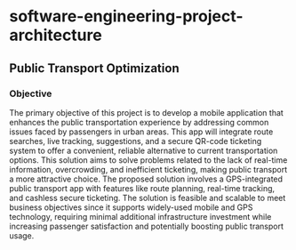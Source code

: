 # software-engineering-project-architecture
## Public Transport Optimization 

### Objective
The primary objective of this project is to develop a mobile application that enhances the public transportation experience by addressing common issues faced by passengers in urban areas. This app will integrate route searches, live tracking, suggestions, and a secure QR-code ticketing system to offer a convenient, reliable alternative to current transportation options. This solution aims to solve problems related to the lack of real-time information, overcrowding, and inefficient ticketing, making public transport a more attractive choice. 
The proposed solution involves a GPS-integrated public transport app with features like route planning, real-time tracking, and cashless secure ticketing. The solution is feasible and scalable to meet business objectives since it supports widely-used mobile and GPS technology, requiring minimal additional infrastructure investment while increasing passenger satisfaction and potentially boosting public transport usage. 
